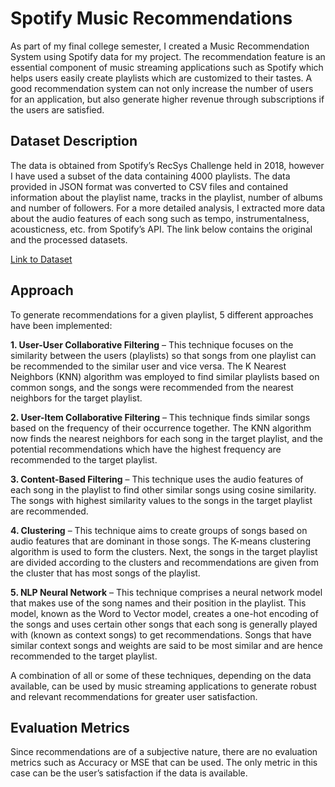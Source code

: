 # Spotify Music Recommendations
As part of my final college semester, I created a Music Recommendation System using Spotify data for my project. The recommendation feature is an essential component of music streaming applications such as Spotify which helps users easily create playlists which are customized to their tastes. A good recommendation system can not only increase the number of users for an application, but also generate higher revenue through subscriptions if the users are satisfied.

## Dataset Description
The data is obtained from Spotify’s RecSys Challenge held in 2018, however I have used a subset of the data containing 4000 playlists. The data provided in JSON format was converted to CSV files and contained information about the playlist name, tracks in the playlist, number of albums and number of followers. For a more detailed analysis, I extracted more data about the audio features of each song such as tempo, instrumentalness, acousticness, etc. from Spotify’s API. The link below contains the original and the processed datasets.

[Link to Dataset](https://drive.google.com/open?id=1aznWI4NTLebMqwfQPLn6XJDmVX8CO0yh)

## Approach
To generate recommendations for a given playlist, 5 different approaches have been implemented:

**1.	User-User Collaborative Filtering** – This technique focuses on the similarity between the users (playlists) so that songs from one playlist can be recommended to the similar user and vice versa. The K Nearest Neighbors (KNN) algorithm was employed to find similar playlists based on common songs, and the songs were recommended from the nearest neighbors for the target playlist.

**2.	User-Item Collaborative Filtering** – This technique finds similar songs based on the frequency of their occurrence together. The KNN algorithm now finds the nearest neighbors for each song in the target playlist, and the potential recommendations which have the highest frequency are recommended to the target playlist.

**3.	Content-Based Filtering** – This technique uses the audio features of each song in the playlist to find other similar songs using cosine similarity. The songs with highest similarity values to the songs in the target playlist are recommended.

**4.	Clustering** – This technique aims to create groups of songs based on audio features that are dominant in those songs. The K-means clustering algorithm is used to form the clusters. Next, the songs in the target playlist are divided according to the clusters and recommendations are given from the cluster that has most songs of the playlist.

**5.	NLP Neural Network** – This technique comprises a neural network model that makes use of the song names and their position in the playlist. This model, known as the Word to Vector model, creates a one-hot encoding of the songs and uses certain other songs that each song is generally played with (known as context songs) to get recommendations. Songs that have similar context songs and weights are said to be most similar and are hence recommended to the target playlist.

A combination of all or some of these techniques, depending on the data available, can be used by music streaming applications to generate robust and relevant recommendations for greater user satisfaction.

## Evaluation Metrics
Since recommendations are of a subjective nature, there are no evaluation metrics such as Accuracy or MSE that can be used. The only metric in this case can be the user’s satisfaction if the data is available.
